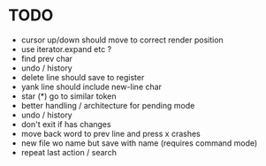 # TODO

- cursor up/down should move to correct render position
- use iterator.expand etc ?
- find prev char
- undo / history
- delete line should save to register
- yank line should include new-line char
- star (*) go to similar token
- better handling / architecture for pending mode
- undo / history
- don't exit if has changes
- move back word to prev line and press x crashes
- new file wo name but save with name (requires command mode)
- repeat last action / search
